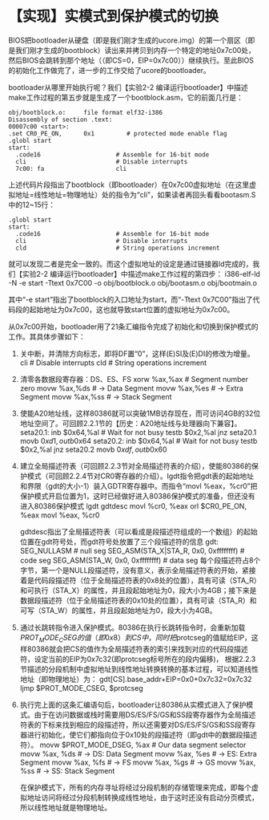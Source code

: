 # 【实现】实模式到保护模式的切换

BIOS把bootloader从硬盘（即是我们刚才生成的ucore.img）的第一个扇区（即是我们刚才生成的bootblock）读出来并拷贝到内存一个特定的地址0x7c00处，然后BIOS会跳转到那个地址（（即CS=0，EIP=0x7c00））继续执行。至此BIOS的初始化工作做完了，进一步的工作交给了ucore的bootloader。

bootloader从哪里开始执行呢？我们【实验2-2 编译运行bootloader】中描述make工作过程的第五步就是生成了一个bootblock.asm，它的前面几行是：

    obj/bootblock.o:     file format elf32-i386
    Disassembly of section .text:
    00007c00 <start>:
    .set CR0_PE_ON,      0x1         # protected mode enable flag
    .globl start
    start:
      .code16                     # Assemble for 16-bit mode
      cli                         # Disable interrupts
      7c00:	fa                    cli    
    
上述代码片段指出了bootblock（即bootloader）在0x7c00虚拟地址（在这里虚拟地址=线性地址=物理地址）处的指令为“cli”，如果读者再回头看看bootasm.S中的12~15行：

	.globl start
    start:
      .code16                     # Assemble for 16-bit mode
      cli                         # Disable interrupts
      cld                         # String operations increment
    
就可以发现二者是完全一致的。而这个虚拟地址的设定是通过链接器ld完成的，我们【实验2-2 编译运行bootloader】中描述make工作过程的第四步：
    i386-elf-ld  -N -e start -Ttext 0x7C00 -o obj/bootblock.o obj/bootasm.o obj/bootmain.o
 
其中“-e start”指出了bootblock的入口地址为start，而“-Ttext 0x7C00”指出了代码段的起始地址为0x7c00，这也就导致start位置的虚拟地址为0x7c00。

   从0x7c00开始，bootloader用了21条汇编指令完成了初始化和切换到保护模式的工作。其具体步骤如下：
 
1. 关中断，并清除方向标志，即将DF置“0”，这样(E)SI及(E)DI的修改为增量。
        cli      # Disable interrupts
        cld      # String operations increment
  
2. 清零各数据段寄存器：DS、ES、FS
          xorw    %ax,%ax             # Segment number zero
          movw    %ax,%ds             # -> Data Segment
          movw    %ax,%es             # -> Extra Segment
          movw    %ax,%ss             # -> Stack Segment
    
3. 使能A20地址线，这样80386就可以突破1MB访存现在，而可访问4GB的32位地址空间了。可回顾2.2.1节的【历史：A20地址线与处理器向下兼容】。
        seta20.1:
          inb     $0x64,%al               # Wait for not busy
          testb    $0x2,%al
          jnz     seta20.1
          movb    $0xd1,%al               # 0xd1 -> port 0x64
          outb    %al,$0x64
        seta20.2:
          inb     $0x64,%al               # Wait for not busy
          testb   $0x2,%al
          jnz     seta20.2
          movb    $0xdf,%al               # 0xdf -> port 0x60
          outb    %al,$0x60
4. 建立全局描述符表（可回顾2.2.3节对全局描述符表的介绍），使能80386的保护模式（可回顾2.2.4节对CR0寄存器的介绍）。lgdt指令把gdt表的起始地址和界限（gdt的大小-1）装入GDTR寄存器中。而指令“movl %eax，%cr0”把保护模式开启位置为1，这时已经做好进入80386保护模式的准备，但还没有进入80386保护模式
          lgdt    gdtdesc
          movl    %cr0, %eax
          orl     $CR0_PE_ON, %eax
          movl    %eax, %cr0
        
	gdtdesc指出了全局描述符表（可以看成是段描述符组成的一个数组）的起始位置在gdt符号处，而gdt符号处放置了三个段描述符的信息
        gdt:
          SEG_NULLASM                             # null seg
          SEG_ASM(STA_X|STA_R, 0x0, 0xffffffff)        # code seg
          SEG_ASM(STA_W, 0x0, 0xffffffff)              # data seg
每个段描述符占8个字节，第一个是NULL段描述符，没有意义，表示全局描述符表的开始，紧接着是代码段描述符（位于全局描述符表的0x8处的位置），具有可读（STA_R）和可执行（STA_X）的属性，并且段起始地址为0，段大小为4GB；接下来是数据段描述符（位于全局描述符表的0x10处的位置），具有可读（STA_R）和可写（STA_W）的属性，并且段起始地址为0，段大小为4GB。

5. 通过长跳转指令进入保护模式。80386在执行长跳转指令时，会重新加载$PROT_MODE_CSEG的值（即0x8）到CS中，同时把$protcseg的值赋给EIP，这样80386就会把CS的值作为全局描述符表的索引来找到对应的代码段描述符，设定当前的EIP为0x7c32(即protcseg标号所在的段内偏移)， 根据2.2.3节描述的分段机制中虚拟地址到线性地址转换转换的基本过程，可以知道线性地址（即物理地址）为：
        gdt[CS].base_addr+EIP=0x0+0x7c32=0x7c32
        ljmp    $PROT_MODE_CSEG, $protcseg
      
6. 执行完上面的这条汇编语句后，bootloader让80386从实模式进入了保护模式。由于在访问数据或栈时需要用DS/ES/FS/GS和SS段寄存器作为全局描述符表的下标来找到相应的段描述符，所以还需要对DS/ES/FS/GS和SS段寄存器进行初始化，使它们都指向位于0x10处的段描述符（即gdt中的数据段描述符）。
          movw    $PROT_MODE_DSEG, %ax    # Our data segment selector
          movw    %ax, %ds                # -> DS: Data Segment
          movw    %ax, %es                # -> ES: Extra Segment
          movw    %ax, %fs                # -> FS
          movw    %ax, %gs                # -> GS
          movw    %ax, %ss                # -> SS: Stack Segment

	在保护模式下，所有的内存寻址将经过分段机制的存储管理来完成，即每个虚拟地址访问将经过分段机制转换成线性地址，由于这时还没有启动分页模式，所以线性地址就是物理地址。

